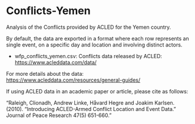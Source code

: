 # Conflicts-Yemen
Analysis of the Conflicts provided by ACLED for the Yemen country. 

By default, the data are exported in a format where each row represents an single event, on a specific day and location and involving distinct actors.

- wfp_conflicts_yemen.csv: Conflicts data released by ACLED: https://www.acleddata.com/data/

For more details about the data: https://www.acleddata.com/resources/general-guides/

If using ACLED data in an academic paper or article, please cite as follows:

“Raleigh, Clionadh, Andrew Linke, Håvard Hegre and Joakim Karlsen. (2010). “Introducing ACLED-Armed Conflict Location and Event Data.” Journal of Peace Research 47(5) 651-660.”


